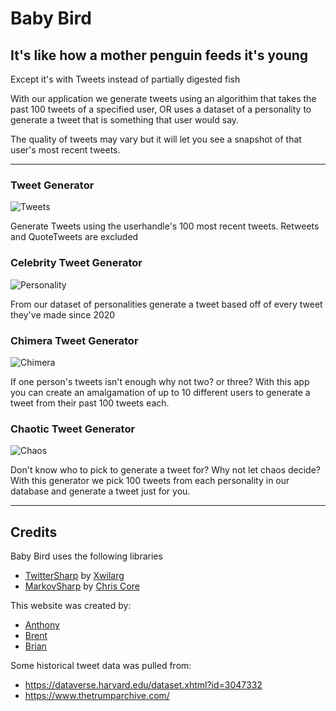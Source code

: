 # Baby Bird

## It's like how a mother penguin feeds it's young

Except it's with Tweets instead of partially digested fish

With our application we generate tweets using an algorithim that takes the past 100 tweets of a specified user, OR uses a dataset of a personality to generate a tweet that is something that user would say.

The quality of tweets may vary but it will let you see a snapshot of that user's most recent tweets. 

<hr>

### Tweet Generator

![Tweets](/wwwroot/img/TweetGenerator.gif)

Generate Tweets using the userhandle's 100 most recent tweets. Retweets and QuoteTweets are excluded

### Celebrity Tweet Generator

![Personality](/wwwroot/img/PersonalityGenerator.gif)

From our dataset of personalities generate a tweet based off of every tweet they've made since 2020

### Chimera Tweet Generator

![Chimera](/wwwroot/img/ChimeraGenerator.gif)

If one person's tweets isn't enough why not two? or three? With this app you can create an amalgamation of up to 10 different users to generate a tweet from their past 100 tweets each.

### Chaotic Tweet Generator

![Chaos](/wwwroot/img/chaosGenerator.gif)

Don't know who to pick to generate a tweet for? Why not let chaos decide? With this generator we pick 100 tweets from each personality in our database and generate a tweet just for you.


<hr>

## Credits

Baby Bird uses the following libraries

<ul>
    <li> 
        <a href="https://github.com/Xwilarg/TwitterSharp/packages/772258">TwitterSharp</a> by <a href="https://github.com/Xwilarg/">Xwilarg</a>
    </li>
    <li> 
    <a href="https://github.com/chriscore/MarkovSharp" >MarkovSharp</a> by <a href="https://github.com/chriscore"> Chris Core </a>
    </li>
</ul>
<p>This website was created by:</p>
<ul>
    <li><a href="https://github.com/CurryFriedRice">Anthony</a></li>
    <li><a href="https://github.com/bdulude">Brent</a></li>
    <li><a href="https://github.com/bduehlin">Brian</a></li>
</ul>
<p>Some historical tweet data was pulled from:</p>
<ul>
    <li><a href="https://dataverse.harvard.edu/dataset.xhtml?id=3047332">https://dataverse.harvard.edu/dataset.xhtml?id=3047332</a></li>
    <li><a href="https://www.thetrumparchive.com/">https://www.thetrumparchive.com/</a></li>
